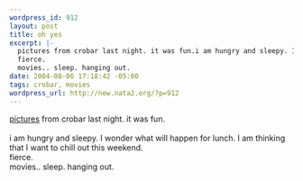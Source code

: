 ```yaml
--- 
wordpress_id: 912
layout: post
title: oh yes
excerpt: |-
  pictures from crobar last night. it was fun.i am hungry and sleepy. I wonder what will happen for lunch. I am thinking that I want to chill out this weekend. 
  fierce. 
  movies.. sleep. hanging out.
date: 2004-08-06 17:18:42 -05:00
tags: crobar, movies
wordpress_url: http://new.nata2.org/?p=912
---
```

<a href="http://nata2.info/?path=pictures%2Fevents%2F2004%3A08%3A05_random_crobar">pictures</a> from crobar last night. it was fun.<br/><br/>i am hungry and sleepy. I wonder what will happen for lunch. I am thinking that I want to chill out this weekend. <br/>
fierce. <br/>
movies.. sleep. hanging out.

